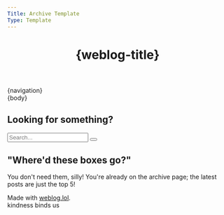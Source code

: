 ```yaml
---
Title: Archive Template
Type: Template
---
```


<!DOCTYPE html>
<html lang="en">
<head>
<!-- Google tag (gtag.js) -->
<script async src="https://www.googletagmanager.com/gtag/js?id=G-1BGSZG6MG3"></script>
<script>
  window.dataLayer = window.dataLayer || [];
  function gtag(){dataLayer.push(arguments);}
  gtag('js', new Date());

  gtag('config', 'G-1BGSZG6MG3');
</script>
<title>{post-title}{separator}{weblog-title}</title>
<meta charset="utf-8">
<link rel="icon" type="image/x-icon" href="https://raw.githubusercontent.com/george-probably/chachanidze.com/main/Images/favicon.png">
<meta name="viewport" content="width=device-width, initial-scale=1">
<meta name="theme-color" content="#288cf0">
<meta name="apple-mobile-web-app-status-bar-style" content="#288cf0">
<style>
@import url('https://static.omg.lol/type/font-honey.css');
@import url('https://static.omg.lol/type/font-lato-regular.css');
@import url('https://static.omg.lol/type/font-lato-bold.css');
@import url('https://static.omg.lol/type/font-lato-italic.css');
@import url('https://static.omg.lol/type/fontawesome-free/css/all.css');
@import url('https://fonts.bunny.net/css?family=open-sans:500,800');

:root {
    --foreground: #eee;
    --background: #288cf0;
    --link: #eee;
    --unimportant: #ebebeb;
    --articleBG: #1c62a8;
    --articleBorder: #083e73;
}

@media (prefers-color-scheme: dark){
    :root {
    --foreground: #eee;
    --background: #083e73;
    --link: #eee;
    --unimportant: #ebebeb;
    --articleBG: #1c62a8;
    --articleBorder: #288cf0;
    }
}

table {
    border-collapse: collapse;
    border-spacing: 0;
}

table td, table th {
    border: 5px solid #288cf0;
    padding: 5px;
}

table td:first-child{
    background: white;
}

table th:first-of-type {
    width: 20%;
}
table th:nth-of-type(2) {
    width: 40%;
}
table th:nth-of-type(3) {
    width: 20%;
}
table th:nth-of-type(4) {
    width: 20%;
}

* {
    box-sizing: border-box;
}

body {
    font-family: 'Open Sans', sans-serif;
    font-size: 120%;
    color: var(--foreground);
    background: var(--background);
}

img {
    width: 100%;
    border-radius: 30px;
}

h1, h2, h3, h4, h5, h6 {
    font-family: 'VC Honey Deck', serif;
    margin: 1rem 0;
}

p, li {
    line-height: inherit;
}

nav {
    font-family: 'VC Honey Deck';
    line-height: 150%;
    overflow: hidden;
    width: 100%;
}

nav li {
    list-style-type: none;
}

nav ul {
    display: flex;
    flex-wrap: wrap;
    justify-content: space-evenly;
    padding: 0;
    margin: 5px 0px 5px 0px;
    align-content: center;
}

.box ul {
    padding-inline-start: 20px;
}

header, main, footer {
    max-width: 60em;
    margin: 1em auto;
    padding: 0 1em;
}

main {
    display: flex;
    flex-wrap: wrap;
    width: 100%;
    margin: 1em auto;
    padding: 0;
}

footer p {
    font-size: 90%;
    text-align: center;
}

a:link { color: var(--link); text-decoration: none; border-bottom: 1px dotted var(--link); }
a:visited { color: var(--link); text-decoration: none; border-bottom: 1px dotted var(--link) }
a:hover { color: var(--link); text-decoration: none; border-bottom: 1px solid var(--link) }
a:active { color: var(--link); text-decoration: none; border-bottom: 1px solid var(--link) }

.post-info, .post-tags {
    font-size: 85%;
    color: var(--unimportant);
    text-align: center;
}

.post-info i:nth-child(2) {
    margin-left: .75em;
}

.tag {
    font-family: 'VC Honey Deck';
    color: var(--foreground) !important;
    padding: 0em .4em;
    border-radius: 25px;
    display: inline-block;
}

.tag:before {
    font-family: "Font Awesome 6 Free";
    font-weight: bold;
    content: '\f02b';
    padding-right: 0.25em;
}
hr {
    border: 0;
    height: 1px;
    background: var(--articleBorder);
    margin: 1em 0;
}

.video-container {
    position: relative;
    width: 100%;
    padding-bottom: 56.25%;
}

.video-container-square {
    position: relative;
    width: 100%;
    padding-bottom: 100%;
}

.video {
    position: absolute;
    top: 0;
    left: 0;
    width: 100%;
    height: 100%;
    border-radius: 30px;
    
}

.caption {
    font-size: 90%;
    font-style: italic;
    text-align: center;
    margin-top: -18px;
}

.box {
    border-radius: 30px;
    background: var(--articleBG);
    border: 5px solid var(--articleBorder);
    padding: 5px 25px 5px 25px;
}

.nav-box {
    border-radius: 30px;
    background: var(--articleBG);
    border: 5px solid var(--articleBorder);
}

.box:not(:first-of-type) {
margin-top: 20px;
}

.flex-column{
    display: block;
    flex-grow: 1;
    flex-shrink: 1;
    flex-basis: auto;
    align-self: auto;
    order: 0;
    height: fit-content;
    margin: 10px;

}

.flex-column:nth-child(1) {
  width: 100%;
    padding: 0;
}

.flex-column:nth-child(2) {
  width: 60%;
}

.flex-column:nth-child(3) {
  width: 35%;
  font-size: 90%;
  line-height: 150%;
}

aside {
    border-radius: 100px;
    background: var(--articleBorder);
    padding: 10px;
}

blockquote {
    background: var(--articleBorder);
    border-radius: 20px;
    padding: inherit;
    font-style: italic;
    margin: 20px 0 20px 0;
}

code {
    background: black;
    color: #00ff00;
}

form {
  background-color: var(--articleBorder);
  height: 50px;
  border-radius: 20px;
  display: flex;
  flex-direction: row;
  align-items: center;
margin-bottom: 10px;
}

input {
  all: unset;
  font: 16px system-ui;
  color: #fff;
  height: 100%;
  width: 100%;
  padding: 6px 10px;
}

::placeholder {
  color: #fff;
  opacity: 0.7; 
}

button {
  all: unset;
  cursor: pointer;
  width: 50px;
  height: 50px;
}

svg {
  color: #fff;
  fill: currentColor;
  width: 50px;
  height: 50px;
  padding: 10px;
}

</style>
</head>

<body>

<header>
	<h1 class="weblog-title"><a style="text-decoration:none; border-bottom:0px" href="{base-path}">{weblog-title}</a></h1>
</header>
<main>

<div class="flex-column">
<div class="nav-box"> {navigation} </div>
</div>

<div class="flex-column">
<div class="box">{body}</div>
</div>

<div class="flex-column">
<div class="box">
<h2> <i class="fa-solid fa-search"></i> Looking for something?</h2>
<form id="form"> 
  <input type="search" id="query" name="search" placeholder="Search...">
  <button><i class="fa-solid fa-search"></i></button>
</form>
</div>
<div class="box">
<h2> "Where'd these boxes go?" </h2>
<p>You don't need them, silly! You're already on the archive page; the latest posts are just the top 5!</p>
</div>
</main>
<footer>
<p>Made with <a href="https://weblog.lol">weblog.lol</a>. </br>kindness binds us</p>
</footer>
</body>
</html>